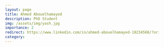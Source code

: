 ```yaml
---
layout: page
title: Ahmed Abouelhamayed
description: PhD Student
img: /assets/img/yash.jpg
importance: 2
redirect: https://www.linkedin.com/in/ahmed-abouelhamayed-18234568/?originalSubdomain=eg
category: 
---
```

